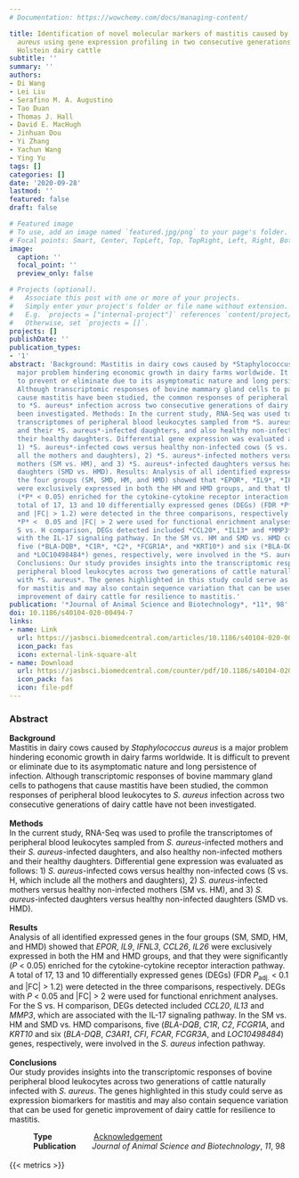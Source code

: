 ```yaml
---
# Documentation: https://wowchemy.com/docs/managing-content/

title: Identification of novel molecular markers of mastitis caused by 𝘚𝘵𝘢𝘱𝘩𝘺𝘭𝘰𝘤𝘰𝘤𝘤𝘶𝘴
  𝘢𝘶𝘳𝘦𝘶𝘴 using gene expression profiling in two consecutive generations of Chinese
  Holstein dairy cattle
subtitle: ''
summary: ''
authors:
- Di Wang
- Lei Liu
- Serafino M. A. Augustino
- Tao Duan
- Thomas J. Hall
- David E. MacHugh
- Jinhuan Dou
- Yi Zhang
- Yachun Wang
- Ying Yu
tags: []
categories: []
date: '2020-09-28'
lastmod: ''
featured: false
draft: false

# Featured image
# To use, add an image named `featured.jpg/png` to your page's folder.
# Focal points: Smart, Center, TopLeft, Top, TopRight, Left, Right, BottomLeft, Bottom, BottomRight.
image:
  caption: ''
  focal_point: ''
  preview_only: false

# Projects (optional).
#   Associate this post with one or more of your projects.
#   Simply enter your project's folder or file name without extension.
#   E.g. `projects = ["internal-project"]` references `content/project/deep-learning/index.md`.
#   Otherwise, set `projects = []`.
projects: []
publishDate: ''
publication_types:
- '1'
abstract: 'Background: Mastitis in dairy cows caused by *Staphylococcus aureus* is a
  major problem hindering economic growth in dairy farms worldwide. It is difficult
  to prevent or eliminate due to its asymptomatic nature and long persistence of infection.
  Although transcriptomic responses of bovine mammary gland cells to pathogens that
  cause mastitis have been studied, the common responses of peripheral blood leukocytes
  to *S. aureus* infection across two consecutive generations of dairy cattle have not
  been investigated. Methods: In the current study, RNA-Seq was used to profile the
  transcriptomes of peripheral blood leukocytes sampled from *S. aureus*-infected mothers
  and their *S. aureus*-infected daughters, and also healthy non-infected mothers and
  their healthy daughters. Differential gene expression was evaluated as follows:
  1) *S. aureus*-infected cows versus healthy non-infected cows (S vs. H, which include
  all the mothers and daughters), 2) *S. aureus*-infected mothers versus healthy non-infected
  mothers (SM vs. HM), and 3) *S. aureus*-infected daughters versus healthy non-infected
  daughters (SMD vs. HMD). Results: Analysis of all identified expressed genes in
  the four groups (SM, SMD, HM, and HMD) showed that *EPOR*, *IL9*, *IFNL3*, *CCL26*, *IL26*
  were exclusively expressed in both the HM and HMD groups, and that they were significantly
  (*P* < 0.05) enriched for the cytokine-cytokine receptor interaction pathway. A
  total of 17, 13 and 10 differentially expressed genes (DEGs) (FDR *P*<sub>adj.</sub> < 0.1
  and |FC| > 1.2) were detected in the three comparisons, respectively. DEGs with
  *P* <  0.05 and |FC| > 2 were used for functional enrichment analyses. For the
  S vs. H comparison, DEGs detected included *CCL20*, *IL13* and *MMP3*, which are associated
  with the IL-17 signaling pathway. In the SM vs. HM and SMD vs. HMD comparisons,
  five (*BLA-DQB*, *C1R*, *C2*, *FCGR1A*, and *KRT10*) and six (*BLA-DQB*, *C3AR1*, *CFI*, *FCAR*, *FCGR3A*,
  and *LOC10498484*) genes, respectively, were involved in the *S. aureus* infection pathway.
  Conclusions: Our study provides insights into the transcriptomic responses of bovine
  peripheral blood leukocytes across two generations of cattle naturally infected
  with *S. aureus*. The genes highlighted in this study could serve as expression biomarkers
  for mastitis and may also contain sequence variation that can be used for genetic
  improvement of dairy cattle for resilience to mastitis.'
publication: '*Journal of Animal Science and Biotechnology*, *11*, 98'
doi: 10.1186/s40104-020-00494-7
links:
- name: Link
  url: https://jasbsci.biomedcentral.com/articles/10.1186/s40104-020-00494-7
  icon_pack: fas
  icon: external-link-square-alt
- name: Download
  url: https://jasbsci.biomedcentral.com/counter/pdf/10.1186/s40104-020-00494-7.pdf
  icon_pack: fas
  icon: file-pdf
---
```

### Abstract
**Background**<br>
Mastitis in dairy cows caused by *Staphylococcus aureus* is a major problem hindering economic growth in dairy farms worldwide. It is difficult to prevent or eliminate due to its asymptomatic nature and long persistence of infection. Although transcriptomic responses of bovine mammary gland cells to pathogens that cause mastitis have been studied, the common responses of peripheral blood leukocytes to *S. aureus* infection across two consecutive generations of dairy cattle have not been investigated.
<br><br>**Methods**<br>
In the current study, RNA-Seq was used to profile the transcriptomes of peripheral blood leukocytes sampled from *S. aureus*-infected mothers and their *S. aureus*-infected daughters, and also healthy non-infected mothers and their healthy daughters. Differential gene expression was evaluated as follows: 1) *S. aureus*-infected cows versus healthy non-infected cows (S vs. H, which include all the mothers and daughters), 2) *S. aureus*-infected mothers versus healthy non-infected mothers (SM vs. HM), and 3) *S. aureus*-infected daughters versus healthy non-infected daughters (SMD vs. HMD).
<br><br>**Results**<br>
Analysis of all identified expressed genes in the four groups (SM, SMD, HM, and HMD) showed that *EPOR*, *IL9*, *IFNL3*, *CCL26*, *IL26* were exclusively expressed in both the HM and HMD groups, and that they were significantly (*P* < 0.05) enriched for the cytokine-cytokine receptor interaction pathway. A total of 17, 13 and 10 differentially expressed genes (DEGs) (FDR *P*<sub>adj.</sub> < 0.1 and |FC| > 1.2) were detected in the three comparisons, respectively. DEGs with *P* < 0.05 and |FC| > 2 were used for functional enrichment analyses. For the S vs. H comparison, DEGs detected included *CCL20*, *IL13* and *MMP3*, which are associated with the IL-17 signaling pathway. In the SM vs. HM and SMD vs. HMD comparisons, five (*BLA-DQB*, *C1R*, *C2*, *FCGR1A*, and *KRT10* and six (*BLA-DQB*, *C3AR1*, *CFI*, *FCAR*, *FCGR3A*, and *LOC10498484*) genes, respectively, were involved in the *S. aureus* infection pathway.
<br><br>**Conclusions**<br>
Our study provides insights into the transcriptomic responses of bovine peripheral blood leukocytes across two generations of cattle naturally infected with *S. aureus*. The genes highlighted in this study could serve as expression biomarkers for mastitis and may also contain sequence variation that can be used for genetic improvement of dairy cattle for resilience to mastitis.<br>

&emsp;&emsp;&ensp;&nbsp; **Type** &emsp;&emsp;&emsp;&emsp;&ensp;&nbsp; [Acknowledgement](/acknowledgement)<br>
&emsp;&emsp;&ensp;&nbsp; **Publication** &emsp;&ensp; *Journal of Animal Science and Biotechnology*, *11*, 98
<br>
<br>
{{< metrics >}}